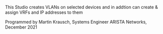 This Studio creates VLANs on selected devices and in addtion can create & assign VRFs and IP addresses to them

Programmed by Martin Krausch, Systems Engineer ARISTA Networks, December 2021
